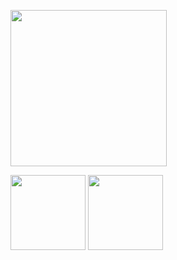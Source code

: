 
<p align="left">
    <img height="250em" src="https://github-readme-stats.vercel.app/api/?username=ap-appdd-xyz&count_private=true&show_icons=true"/>
</p>
<p align="left">
   <img height="120em" src="https://github-readme-streak-stats.herokuapp.com/?user=ap-appdd-xyz" />
   <img height="120em" src="https://github-readme-stats.vercel.app/api/top-langs/?username=ap-appdd-xyz&layout=compact&langs_count=8"/>
</p>

